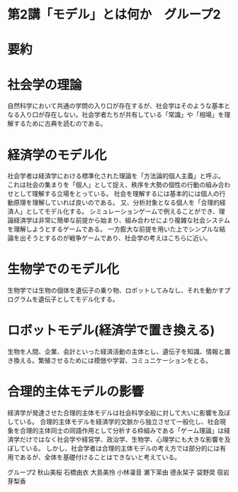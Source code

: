 # 第2講「モデル」とは何か　グループ2
# 要約

# 社会学の理論
自然科学において共通の学問の入り口が存在するが、社会学はそのような基本となる入り口が存在しない。社会学者たちが共有している「常識」や「相場」を理解するために古典を読むのである。

# 経済学のモデル化
社会学者は経済学における標準化された理論を「方法論的個人主義」と呼ぶ。
これは社会の集まりを「個人」として捉え、秩序を大勢の個性の行動の組み合わせとして理解する立場をとっている。
社会を理解するには基本的には個人の行動原理を理解していれば良いのである。
又、分析対象となる個人を「合理的経済人」としてモデル化する。
シミュレーションゲームで例えることができ、理論経済学は非常に簡単な前提から始まり、組み合わせにより複雑な社会システムを理解しようとするゲームである。
一方膨大な前提を用いた上でシンプルな結論を出そうとするのが戦争ゲームであり、社会学の考えはこちらに近い。

# 生物学でのモデル化
生物学では生物の個体を遺伝子の乗り物、ロボットしてみなし、それを動かすプログラムを遺伝子としてモデル化する。

# ロボットモデル(経済学で置き換える)
生物を人間、企業、会計といった経済活動の主体とし、遺伝子を知識、情報と置き換える。繁殖させるためには模倣や学習、コミュニケーションをとる。

# 合理的主体モデルの影響
経済学が発達させた合理的主体モデルは社会科学全般に対して大いに影響を及ぼしている。
合理的主体モデルを経済学的文脈から独立させて一般化し、社会現象を合理的主体同士の同語作用として分析する枠組みである「ゲーム理論」は経済学だけではなく社会学や経営学、政治学、生物学、心理学にも大きな影響を及ぼしている。
しかし、社会学者は合理的主体モデルの考え方では部分的には有用であるが、全体を基礎付けることはできないと考えている。

グループ2
秋山美桜 石橋由衣 大島美怜 小林凜音 瀬下茉由 德永栞子 袋野奨  宿岩芽梨香
